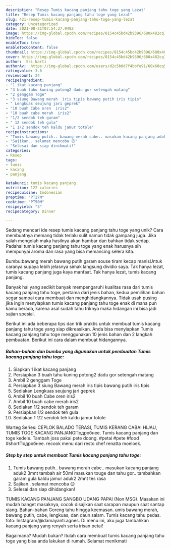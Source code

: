 ```yaml
---
description: "Resep Tumis kacang panjang tahu toge yang Lezat"
title: "Resep Tumis kacang panjang tahu toge yang Lezat"
slug: 421-resep-tumis-kacang-panjang-tahu-toge-yang-lezat
category: Uncategorized
date: 2021-08-21T07:54:27.949Z
image: https://img-global.cpcdn.com/recipes/8154c45bd42b9396/680x482cq70/tumis-kacang-panjang-tahu-toge-foto-resep-utama.jpg
hideToc: false
enableToc: true
enableTocContent: false
thumbnail: https://img-global.cpcdn.com/recipes/8154c45bd42b9396/680x482cq70/tumis-kacang-panjang-tahu-toge-foto-resep-utama.jpg
cover: https://img-global.cpcdn.com/recipes/8154c45bd42b9396/680x482cq70/tumis-kacang-panjang-tahu-toge-foto-resep-utama.jpg
author:  Sri Narti
authorAv:  https://img-global.cpcdn.com/users/d2c5b0d7f4bbfe91/60x60cq50/avatar.jpg
ratingvalue: 3.6
reviewcount: 24
recipeingredient:
- "1 ikat kacang panjang"
- "3 buah tahu kuning potong2 dadu gor setengah matang"
- "2 genggam Toge"
- "3 siung Bawang merah  iris tipis bawang putih iris tipis"
- " Lengkuas seujung jari geprek"
- "10 buah Cabe oren  iris2"
- "10 buah cabe merah  iris2"
- "1/2 sendok teh garam"
- " 12 sendok teh gula"
- "1 1/2 sendok teh kaldu jamur totole"
recipeinstructions:
- "Tumis bawang putih.. bawang merah cabe.. masukan kacang panjang aduk2 3mnt tambah air 50ml masukan touge dan tahu gor.. tambahkan garam gula kaldu jamur aduk2 2mnt tes rasa"
- "Sajikan.. selamat mencoba 😉"
- "Selesai dan siap dinikmati!"
categories:
- Resep
tags:
- tumis
- kacang
- panjang

katakunci: tumis kacang panjang 
nutrition: 122 calories
recipecuisine: Indonesian
preptime: "PT27M"
cooktime: "PT50M"
recipeyield: "3"
recipecategory: Dinner

---
```



Sedang mencari ide resep tumis kacang panjang tahu toge yang unik? Cara membuatnya memang tidak terlalu sulit namun tidak gampang juga. Jika salah mengolah maka hasilnya akan hambar dan bahkan tidak sedap. Padahal tumis kacang panjang tahu toge yang enak harusnya sih mempunyai aroma dan rasa yang bisa memancing selera kita.


Bumbu:bawang merah bawang putih garam souse tiram kecap manisUntuk caranya supaya lebih jelasnya simak langsung dividio saya. Tak hanya lezat, tumis kacang panjang juga kaya manfaat. Tak hanya lezat, tumis kacang panjang.

Banyak hal yang sedikit banyak mempengaruhi kualitas rasa dari tumis kacang panjang tahu toge, pertama dari jenis bahan, kedua pemilihan bahan segar sampai cara membuat dan menghidangkannya. Tidak usah pusing jika ingin menyiapkan tumis kacang panjang tahu toge enak di mana pun kamu berada, karena asal sudah tahu triknya maka hidangan ini bisa jadi sajian spesial.


Berikut ini ada beberapa tips dan trik praktis untuk membuat tumis kacang panjang tahu toge yang siap dikreasikan. Anda bisa menyiapkan Tumis kacang panjang tahu toge menggunakan 10 jenis bahan dan 2 langkah pembuatan. Berikut ini cara dalam membuat hidangannya.

<!--inarticleads1-->

##### Bahan-bahan dan bumbu yang digunakan untuk pembuatan Tumis kacang panjang tahu toge:

1. Siapkan 1 ikat kacang panjang
1. Persiapkan 3 buah tahu kuning potong2 dadu gor setengah matang
1. Ambil 2 genggam Toge
1. Persiapkan 3 siung Bawang merah  iris tipis bawang putih iris tipis
1. Sediakan  Lengkuas seujung jari geprek
1. Ambil 10 buah Cabe oren  iris2
1. Ambil 10 buah cabe merah  iris2
1. Sediakan 1/2 sendok teh garam
1. Persiapkan  1/2 sendok teh gula
1. Sediakan 1 1/2 sendok teh kaldu jamur totole


Warteg Series: CEPLOK BALADO TERASI, TUMIS KERANG CABAI HIJAU, TUMIS TOGE KACANG PANJANGПодробнее. Tumis kacang panjang dan toge kedele. Tambah joss pakai pete doong. #petai #pete #food #shortПодробнее. recook menu dari resto chef renatta moeloek. 

<!--inarticleads2-->

##### Step by step untuk membuat Tumis kacang panjang tahu toge:

1. Tumis bawang putih.. bawang merah cabe.. masukan kacang panjang aduk2 3mnt tambah air 50ml masukan touge dan tahu gor.. tambahkan garam gula kaldu jamur aduk2 2mnt tes rasa
1. Sajikan.. selamat mencoba 😉
1. Selesai dan siap dihidangkan!

TUMIS KACANG PANJANG SANGBO UDANG PAPAI (Non MSG). Masakan ini mudah banget masaknya, cocok disajikan saat sarapan maupun saat santap siang. Bahan-bahan Goreng tahu hingga keemasan. umis bawang merah, bawang putih, cabe, lengkuas, dan daun salam. Tumis kacang tahu pedas. foto: Instagram/@damayanti.agnes. Di menu ini, aku juga tambahkan kacang panjang yang renyah serta irisan petai! 

Bagaimana? Mudah bukan? Itulah cara membuat tumis kacang panjang tahu toge yang bisa anda lakukan di rumah. Selamat menikmati
